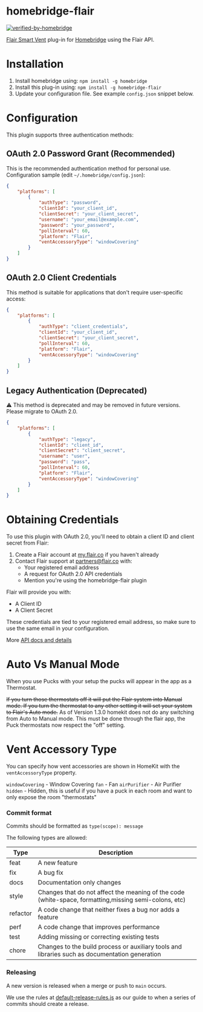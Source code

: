 # homebridge-flair
[![verified-by-homebridge](https://badgen.net/badge/homebridge/verified/purple)](https://github.com/homebridge/homebridge/wiki/Verified-Plugins)

[Flair Smart Vent](https://flair.co/products/vent) plug-in for [Homebridge](https://github.com/nfarina/homebridge) using the Flair API.


# Installation

<!-- 2. Clone (or pull) this repository from github into the same path Homebridge lives (usually `/usr/local/lib/node_modules`). Note: the code currently on GitHub is in beta, and is newer than the latest published version of this package on `npm` -->
1. Install homebridge using: `npm install -g homebridge`
2. Install this plug-in using: `npm install -g homebridge-flair`
3. Update your configuration file. See example `config.json` snippet below.

# Configuration

This plugin supports three authentication methods:

## OAuth 2.0 Password Grant (Recommended)

This is the recommended authentication method for personal use. Configuration sample (edit `~/.homebridge/config.json`):

```json
{
    "platforms": [
        {
            "authType": "password",
            "clientId": "your_client_id",
            "clientSecret": "your_client_secret",
            "username": "your_email@example.com",
            "password": "your_password",
            "pollInterval": 60,
            "platform": "Flair",
            "ventAccessoryType": "windowCovering"
        }
    ]
}
```

## OAuth 2.0 Client Credentials

This method is suitable for applications that don't require user-specific access:

```json
{
    "platforms": [
        {
            "authType": "client_credentials",
            "clientId": "your_client_id",
            "clientSecret": "your_client_secret",
            "pollInterval": 60,
            "platform": "Flair",
            "ventAccessoryType": "windowCovering"
        }
    ]
}
```

## Legacy Authentication (Deprecated)

⚠️ This method is deprecated and may be removed in future versions. Please migrate to OAuth 2.0.

```json
{
    "platforms": [
        {
            "authType": "legacy",
            "clientId": "client_id",
            "clientSecret": "client_secret",
            "username": "user",
            "password": "pass",
            "pollInterval": 60,
            "platform": "Flair",
            "ventAccessoryType": "windowCovering"
        }
    ]
}
```

# Obtaining Credentials

To use this plugin with OAuth 2.0, you'll need to obtain a client ID and client secret from Flair:

1. Create a Flair account at [my.flair.co](https://my.flair.co/) if you haven't already
2. Contact Flair support at [partners@flair.co](mailto:partners@flair.co) with:
   - Your registered email address
   - A request for OAuth 2.0 API credentials
   - Mention you're using the homebridge-flair plugin

Flair will provide you with:
- A Client ID
- A Client Secret

These credentials are tied to your registered email address, so make sure to use the same email in your configuration.

More [API docs and details](https://flair.co/api)

# Auto Vs Manual Mode

When you use Pucks with your setup the pucks will appear in the app as a Thermostat. 

~~If you turn those thermostats off it will put the Flair system into Manual mode. If you turn the thermostat to any other setting it will set your system to Flair's Auto mode.~~ As of Version 1.3.0 homekit does not do any switching from Auto to Manual mode. This must be done through the flair app, the Puck thermostats now respect the "off" setting.

# Vent Accessory Type

You can specify how vent accessories are shown in HomeKit with the `ventAccessoryType` property.

`windowCovering` - Window Covering
`fan` - Fan
`airPurifier` - Air Purifier
`hidden` - Hidden, this is useful if you have a puck in each room and want to only expose the room "thermostats"


### Commit format

Commits should be formatted as `type(scope): message`

The following types are allowed:

| Type | Description |
|---|---|
| feat | A new feature |
| fix | A bug fix |
| docs | Documentation only changes |
| style | Changes that do not affect the meaning of the code (white-space, formatting,missing semi-colons, etc) |
| refactor | A code change that neither fixes a bug nor adds a feature |
| perf | A code change that improves performance |
| test | Adding missing or correcting existing tests |
| chore | Changes to the build process or auxiliary tools and libraries such as documentation generation |

### Releasing

A new version is released when a merge or push to `main` occurs.

We use the rules at [default-release-rules.js](https://github.com/semantic-release/commit-analyzer/blob/master/lib/default-release-rules.js) as our guide to when a series of commits should create a release.
